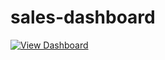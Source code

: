 # sales-dashboard

[![View Dashboard](https://img.shields.io/badge/Tableau-Dashboard-blue?logo=tableau)](https://public.tableau.com/app/profile/amani.mulira/viz/SalesDashboard_17588012430230/SalesDashboard#2)
